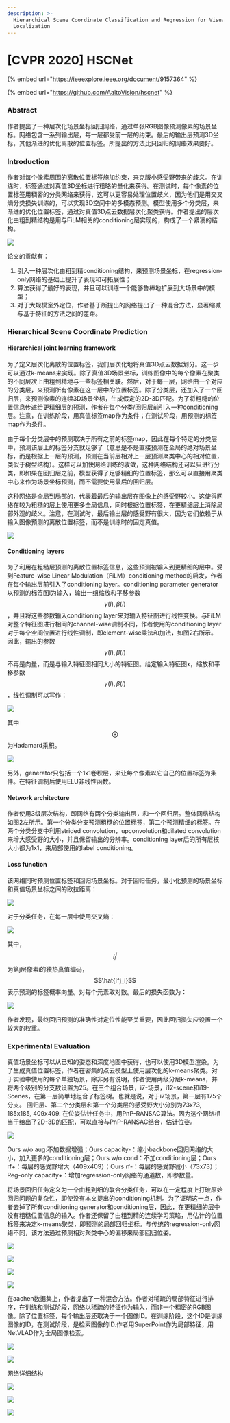 ```yaml
---
description: >-
  Hierarchical Scene Coordinate Classification and Regression for Visual
  Localization
---
```


# \[CVPR 2020] HSCNet

{% embed url="https://ieeexplore.ieee.org/document/9157364" %}

{% embed url="https://github.com/AaltoVision/hscnet" %}

### Abstract

作者提出了一种层次化场景坐标回归网络，通过单张RGB图像预测像素的场景坐标。网络包含一系列输出层，每一层都受前一层的约束。最后的输出层预测3D坐标，其他渐进的优化离散的位置标签。所提出的方法比只回归的网络效果要好。

### Introduction

作者对每个像素周围的离散位置标签施加约束，来克服小感受野带来的歧义。在训练时，标签通过对真值3D坐标进行粗略的量化来获得。在测试时，每个像素的位置标签用稠密的分类网络来获得，这可以更容易处理位置歧义，因为他们是用交叉熵分类损失训练的，可以实现3D空间中的多模态预测。模型使用多个分类层，来渐进的优化位置标签，通过对真值3D点云数据层次化聚类获得。作者提出的层次化由粗到精结构是用与FiLM相关的conditioning层实现的，构成了一个紧凑的结构。&#x20;

![](../../../.gitbook/assets/1624936329625.png)

论文的贡献有：

1. 引入一种层次化由粗到精conditioning结构，来预测场景坐标，在regression-only网络的基础上提升了表现和可拓展性；
2. 算法获得了最好的表现，并且可以训练一个能够鲁棒地扩展到大场景中的模型；
3. 对于大规模室外定位，作者基于所提出的网络提出了一种混合方法，显著缩减与基于特征的方法之间的差距。

### Hierarchical Scene Coordinate Prediction

#### Hierarchical joint learning framework

为了定义层次化离散的位置标签，我们层次化地将真值3D点云数据划分。这一步可以通过k-means来实现。除了真值3D场景坐标，训练图像中的每个像素在聚类的不同层次上由粗到精地与一些标签相关联。然后，对于每一层，网络由一个对应的分类层，来预测所有像素在这一层中的位置标签。除了分类层，还加入了一个回归层，来预测像素的连续3D场景坐标，生成假定的2D-3D匹配。为了将粗糙的位置信息传递给更精细层的预测，作者在每个分类/回归层前引入一种conditioning层。注意，在训练阶段，用真值标签map作为条件；在测试阶段，用预测的标签map作为条件。&#x20;

由于每个分类层中的预测取决于所有之前的标签map，因此在每个特定的分类层中，预测该层上的标签分支就足够了（意思是不是直接预测在全局的绝对场景坐标，而是根据上一层的预测，预测在当前层相对上一层预测聚类中心的相对位置，类似于树型结构）。这样可以加快网络训练的收敛，这种网络结构还可以只进行分类，即如果在回归层之前，模型获得了足够精细的位置标签，那么可以直接用聚类中心来作为场景坐标预测，而不需要使用最后的回归层。&#x20;

这种网络是全局到局部的，代表着最后的输出层在图像上的感受野较小。这使得网络在较为粗糙的层上使用更多全局信息，同时根据位置标签，在更精细层上消除局部外观的歧义。注意，在测试时，最后输出层的感受野有很大，因为它们依赖于从输入图像预测的离散位置标签，而不是训练时的固定真值。&#x20;

![](../../../.gitbook/assets/1624955131803.png)

#### Conditioning layers

为了利用在粗糙层预测的离散位置标签信息，这些预测被输入到更精细的层中。受到Feature-wise Linear Modulation（FiLM）conditioning method的启发，作者在每个输出层前引入了conditioning layer。conditioning parameter generator以预测的标签图l为输入，输出一组缩放和平移参数$$\gamma(l), \beta(l)$$，并且将这些参数输入conditioning layer来对输入特征图进行线性变换。与FiLM对整个特征图进行相同的channel-wise调制不同，作者使用的conditioning layer对于每个空间位置进行线性调制，即element-wise乘法和加法，如图2右所示。因此，输出的参数$$\gamma(l), \beta(l)$$不再是向量，而是与输入特征图相同大小的特征图。给定输入特征图x，缩放和平移参数$$\gamma(l), \beta(l)$$，线性调制可以写作：&#x20;

![](../../../.gitbook/assets/1624955269356.png)

其中$$\bigodot$$为Hadamard乘积。&#x20;

![](../../../.gitbook/assets/1624955403927.png)

另外，generator只包括一个1x1卷积层，来让每个像素以它自己的位置标签为条件。在特征调制后使用ELU非线性函数。

#### Network architecture

作者使用3级层次结构，即网络有两个分类输出层，和一个回归层。整体网络结构如图2左所示。第一个分类分支预测粗糙的位置标签，第二个预测精细的标签。在两个分类分支中利用strided convolution，upconvolution和dilated convolution来增大感受野的大小，并且保留输出的分辨率。conditioning layer后的所有层核大小都为1x1，来局部使用的label conditioning。

#### Loss function

该网络同时预测位置标签和回归场景坐标。对于回归任务，最小化预测的场景坐标和真值场景坐标之间的欧拉距离：&#x20;

![](../../../.gitbook/assets/1624956822319.png)

对于分类任务，在每一层中使用交叉熵：&#x20;

![](../../../.gitbook/assets/1624956859446.png)

其中，$$l^j_i$$为第j层像素i的独热真值编码，$$\hat{l^j_i}$$表示预测的标签概率向量。对每个元素取对数。最后的损失函数为：&#x20;

![](../../../.gitbook/assets/1624957023777.png)

作者发现，最终回归预测的准确性对定位性能至关重要，因此回归损失应设置一个较大的权重。

### Experimental Evaluation

真值场景坐标可以从已知的姿态和深度地图中获得，也可以使用3D模型渲染。为了生成真值位置标签，作者在密集的点云模型上使用层次化的k-means聚类。对于实验中使用的每个单独场景，除非另有说明，作者使用两级分层k-means，并将两个级别的分支数设置为25。在三个组合场景，i7-场景，i12-scene和i19-Scenes，在第一层简单地组合了标签树。也就是说，对于i7场景，第一层有175个分支。 回归层、第二个分类层和第一个分类层的感受野大小分别为73x73, 185x185, 409x409. 在位姿估计任务中，用PnP-RANSAC算法。因为这个网络相当于给出了2D-3D的匹配，可以直接与PnP-RANSAC结合，估计位姿。

![](../../../.gitbook/assets/1624957624446.png)

Ours w/o aug:不加数据增强；Ours capacity-：缩小backbone回归网络的大小，加入更多的conditioning层；Ours w/o cond：不加conditioning层；Ours rf+：每层的感受野增大（409x409）；Ours rf-：每层的感受野减小（73x73）；Reg-only capacity+：增加regression-only网络的通道数，即参数量。&#x20;

将场景回归任务定义为一个由粗到细的联合分类任务，可以在一定程度上打破原始回归问题的复杂性，即使没有本文提出的conditioning机制。为了证明这一点，作者去掉了所有conditioning generator和conditioning层，因此，在更精细的层中没有粗糙位置信息的输入。作者还保留了由粗到精的连续学习策略，用估计的位置标签来决定k-means聚类，即预测的局部回归坐标。与传统的regression-only网络不同，该方法通过预测相对聚类中心的偏移来局部回归位姿。&#x20;

![](../../../.gitbook/assets/1624957773514.png)

![](../../../.gitbook/assets/1624957856039.png)

![](../../../.gitbook/assets/1624959092878.png)

![](../../../.gitbook/assets/1624959609645.png)

在aachen数据集上，作者提出了一种混合方法。作者对稀疏的局部特征进行排序，在训练和测试阶段，网络以稀疏的特征作为输入，而非一个稠密的RGB图像。除了位置标签，每个输出层还取决于一个图像ID。在训练阶段，这个ID是训练图像的ID，在测试阶段，是检索图像的ID.作者用SuperPoint作为局部特征，用NetVLAD作为全局图像检索。&#x20;

![](../../../.gitbook/assets/1624959673829.png)

![](../../../.gitbook/assets/1624960153554.png)

网络详细结构&#x20;

![](../../../.gitbook/assets/1624961032662.png)

![](../../../.gitbook/assets/1624961380665.png)

![](../../../.gitbook/assets/1624961454110.png)
